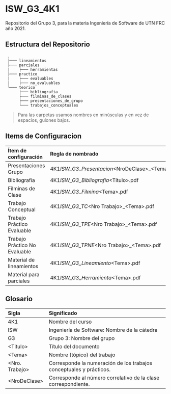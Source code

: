 # ISW_G3_4K1

Repositorio del Grupo 3, para la materia Ingeniería de Software de UTN FRC año 2021.

## Estructura del Repositorio

     .
     ├─── lineamientos
     ├─── parciales
     |    ├─── herramientas
     ├─── practico
     |    ├─── evaluables
     |    ├─── no_evaluables
     └─── teorico
          ├─── bibliografia
          ├─── filminas_de_clases
          ├─── presentaciones_de_grupo
          └─── trabajos_conceptuales

> Para las carpetas usamos nombres en minúsculas y en vez de espacios, guiones bajos.

## Items de Configuracion

| **Ítem de configuración**     | **Regla de nombrado**                              | **Ubicación**                               |
| :---------------------------- | :------------------------------------------------- | :------------------------------------------ |
| Presentaciones Grupo          | 4K1*ISW_G3_Presentacion*\<NroDeClase>\_\<Tema>.pdf | ISW_G3_4K1/teorico/presentaciones_de_grupo/ |
| Bibliografía                  | 4K1*ISW_G3_Bibliografia*<Título>.pdf               | ISW_G3_4K1/teorico/bibliografia/            |
| Filminas de Clase             | 4K1*ISW_G3_Filmina*\<Tema>.pdf                     | ISW_G3_4K1/teorico/filminas_de_clase/       |
| Trabajo Conceptual            | 4K1*ISW_G3_TC*\<Nro Trabajo>\_\<Tema>.pdf          | ISW_G3_4K1/teorico/trabajos_conceptuales/   |
| Trabajo Práctico Evaluable    | 4K1*ISW_G3_TPE*\<Nro Trabajo>\_\<Tema>.pdf         | ISW_G3_4K1/practico/evaluables/             |
| Trabajo Práctico No Evaluable | 4K1*ISW_G3_TPNE*\<Nro Trabajo>\_\<Tema>.pdf        | ISW_G3_4K1/practico/no_evaluables/          |
| Material de lineamientos      | 4K1*ISW_G3_Lineamiento*\<Tema>.pdf                 | ISW_G3_4K1/lineamientos/                    |
| Material para parciales       | 4K1*ISW_G3_Herramienta*\<Tema>.pdf                 | ISW_G3_4K1/parciales/herramientas/          |

## Glosario

| Sigla           | Significado                                                         |
| :-------------- | :------------------------------------------------------------------ |
| 4K1             | Nombre del curso                                                    |
| ISW             | Ingeniería de Software: Nombre de la cátedra                        |
| G3              | Grupo 3: Nombre del grupo                                           |
| \<Titulo>       | Título del documento                                                |
| \<Tema>         | Nombre (tópico) del trabajo                                         |
| \<Nro. Trabajo> | Corresponde la numeración de los trabajos conceptuales y prácticos. |
| \<NroDeClase>   | Corresponde al número correlativo de la clase correspondiente.      |

